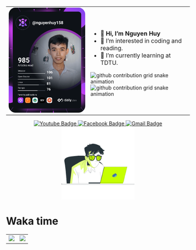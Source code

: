 <!-- in your header -->
<link rel="stylesheet" href="https://cdn.jsdelivr.net/gh/devicons/devicon@latest/devicon.min.css">
<link rel="stylesheet" href="https://raw.githubusercontent.com/nguyenhuy158/nguyenhuy158/main/style.css">

<table>
  <tbody>
    <tr>
    <td>
    <!-- devcard -->
    <a href="https://app.daily.dev/DailyDevTips"><img src="https://github.com/nguyenhuy158/nguyenhuy158/blob/devcard/devcard.png" width="600" alt="NguyenHuy's Dev Card" />
    </td>
    <td>
      <!-- main -->
      <ul style="font-size:16px"> 
        <li style="font-weight:bold">👋 Hi, I’m Nguyen Huy</li>
        <li>👀 I’m interested in coding and reading.</li>
        <li>🌱 I’m currently learning at TDTU.</li>
      </ul>
      <!-- snake -->
      <div>
      <img src="https://raw.githubusercontent.com/nguyenhuy158/nguyenhuy158/output/github-contribution-grid-snake.svg#gh-light-mode-only" alt="github contribution grid snake animation">
      <img src="https://raw.githubusercontent.com/nguyenhuy158/nguyenhuy158/output/github-contribution-grid-snake-dark.svg#gh-dark-mode-only" alt="github contribution grid snake animation">
      </div>
      </td>
    </tr>
  </tbody>
</table>

<!-- social -->
<div id="badges" align="center">
  <a href="https://youtube.com/@ntqhuy2k2">
    <img src="https://img.shields.io/badge/YouTube-red?style=for-the-badge&logo=youtube&logoColor=white" alt="Youtube Badge"/>
  </a>
  <a href="https://fb.com/nguyenhuy158">
    <img src="https://img.shields.io/badge/Facebook-blue?style=for-the-badge&logo=facebook&logoColor=white" alt="Facebook Badge"/>
  </a>
  <a href="mailto:huy.ntq02@gmail.com">
    <img src="https://img.shields.io/badge/Gmail-orange?style=for-the-badge&logo=gmail&logoColor=white" alt="Gmail Badge"/>
  </a>
</div>

<!-- see yah -->
<div align="center" align>
  <!-- person gif -->
  <img style="width: 200px; height: 200px;" src="./giphy.gif" />
</div>

<!-- about waka time -->
<h1>Waka time</h1>
<!-- table -->
<table>
  <tbody>
    <tr>
      <td>
        <!--  -->
        <a href="https://github.com/nguyenhuy158">
          <img src="https://github-readme-stats.vercel.app/api?username=nguyenhuy158&show_icons=true&theme=transparent"/>
        </a>
        <!--  -->
      </td>
      <td>
        <!--  -->
        <a href="https://github.com/nguyenhuy158">
          <img src="https://github-readme-stats.vercel.app/api/wakatime?username=nguyenhuy158&layout=compact&langs_count=8&theme=transparent"/>
        </a>
        <!--  -->
      </td>
    </tr>
  </tbody>
</table>

<!-- end of file -->
